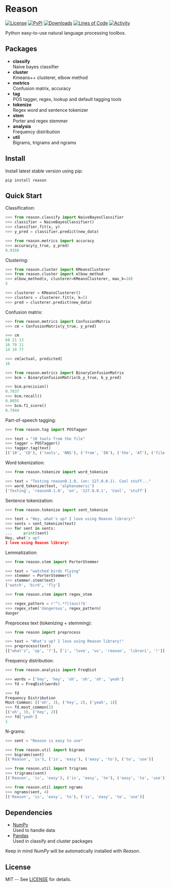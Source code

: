 # Reason

[![License](https://img.shields.io/pypi/l/reason.svg)](https://github.com/alisoltanirad/Reason/blob/main/LICENSE)
[![PyPI](https://img.shields.io/pypi/v/reason.svg)](https://pypi.org/project/reason/)
[![Downloads](https://pepy.tech/badge/reason)](https://pepy.tech/project/reason)
[![Lines of Code](https://sonarcloud.io/api/project_badges/measure?project=alisoltanirad_reason&metric=ncloc)](https://sonarcloud.io/dashboard?id=alisoltanirad_reason)
[![Activity](https://img.shields.io/github/last-commit/alisoltanirad/reason)](https://github.com/alisoltanirad/Reason/)

Python easy-to-use natural language processing toolbox.


## Packages

- **classify**  
Naive bayes classifier
- **cluster**  
Kmeans++ clusterer, elbow method
- **metrics**  
Confusion matrix, accuracy
- **tag**  
POS tagger, regex, lookup and default tagging tools
- **tokenize**  
Regex word and sentence tokenizer
- **stem**  
Porter and regex stemmer
- **analysis**  
Frequency distribution
- **util**  
Bigrams, trigrams and ngrams


## Install

Install latest stable version using pip:
```
pip install reason
```


## Quick Start

Classification:

```python
>>> from reason.classify import NaiveBayesClassifier
>>> classifier = NaiveBayesClassifier()
>>> classifier.fit(x, y)
>>> y_pred = classifier.predict(new_data)

>>> from reason.metrics import accuracy
>>> accuracy(y_true, y_pred)
0.9358
```

Clustering:

```python
>>> from reason.cluster import KMeansClusterer
>>> from reason.cluster import elbow_method
>>> elbow_method(x, clusterer=KMeansClusterer, max_k=10)
5

>>> clusterer = KMeansClusterer()
>>> clusters = clusterer.fit(x, k=5)
>>> pred = clusterer.predict(new_data)
```


Confusion matrix:

```python
>>> from reason.metrics import ConfusionMatrix
>>> cm = ConfusionMatrix(y_true, y_pred)

>>> cm
68 21 13
16 70 11
14 10 77

>>> cm[actual, predicted]
16

>>> from reason.metrics import BinaryConfusionMatrix
>>> bcm = BinaryConfusionMatrix(b_y_true, b_y_pred)

>>> bcm.precision()
0.7837
>>> bcm.recall()
0.8055
>>> bcm.f1_score()
0.7944
```

Part-of-speech tagging:

```python
>>> from reason.tag import POSTagger

>>> text = "10 tools from the file"
>>> tagger = POSTagger()
>>> tagger.tag(text)
[('10', 'CD'), ('tools', 'NNS'), ('from', 'IN'), ('the', 'AT'), ('file', 'NN')]
```

Word tokenization:

```python
>>> from reason.tokenize import word_tokenize

>>> text = "Testing reason0.1.0, (on: 127.0.0.1). Cool stuff..."
>>> word_tokenize(text, 'alphanumeric')
['Testing', 'reason0.1.0', 'on', '127.0.0.1', 'Cool', 'stuff']
```

Sentence tokenization:

```python
>>> from reason.tokenize import sent_tokenize

>>> text = "Hey, what's up? I love using Reason library!"
>>> sents = sent_tokenize(text)
>>> for sent in sents:
...     print(sent)
Hey, what's up?
I love using Reason library!
```

Lemmatization:

```python
>>> from reason.stem import PorterStemmer

>>> text = "watched birds flying"
>>> stemmer = PorterStemmer()
>>> stemmer.stem(text)
['watch', 'bird', 'fly']

>>> from reason.stem import regex_stem

>>> regex_pattern = r'^(.*?)(ous)?$'
>>> regex_stem('dangerous', regex_pattern)
danger
```

Preprocess text (tokenizing + stemming):

```python
>>> from reason import preprocess

>>> text = "What's up? I love using Reason library!"
>>> preprocess(text)
[["what's", 'up', '?'], ['i', 'love', 'us', 'reason', 'librari', '!']]
```

Frequency distribution:

```python
>>> from reason.analysis import FreqDist

>>> words = ['hey', 'hey', 'oh', 'oh', 'oh', 'yeah']
>>> fd = FreqDist(words)

>>> fd
Frequency Distribution
Most-Common: [('oh', 3), ('hey', 2), ('yeah', 1)]
>>> fd.most_common(2)
[('oh', 3), ('hey', 2)]
>>> fd['yeah']
1
```

N-grams:

```python
>>> sent = "Reason is easy to use"

>>> from reason.util import bigrams
>>> bigrams(sent)
[('Reason', 'is'), ('is', 'easy'), ('easy', 'to'), ('to', 'use')]

>>> from reason.util import trigrams
>>> trigrams(sent)
[('Reason', 'is', 'easy'), ('is', 'easy', 'to'), ('easy', 'to', 'use')]

>>> from reason.util import ngrams
>>> ngrams(sent, 4)
[('Reason', 'is', 'easy', 'to'), ('is', 'easy', 'to', 'use')]
```


## Dependencies

- [NumPy](https://numpy.org)  
Used to handle data
- [Pandas](https://pandas.pydata.org)  
Used in classify and cluster packages

Keep in mind *NumPy* will be automatically installed with *Reason*.


## License

MIT -- See [LICENSE](https://github.com/alisoltanirad/Reason/blob/main/LICENSE) 
for details.
